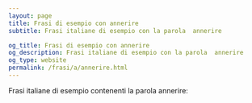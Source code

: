 ```yaml
---
layout: page
title: Frasi di esempio con annerire 
subtitle: Frasi italiane di esempio con la parola  annerire

og_title: Frasi di esempio con annerire 
og_description: Frasi italiane di esempio con la parola  annerire
og_type: website
permalink: /frasi/a/annerire.html
---
```


Frasi italiane di esempio contenenti la parola annerire:


